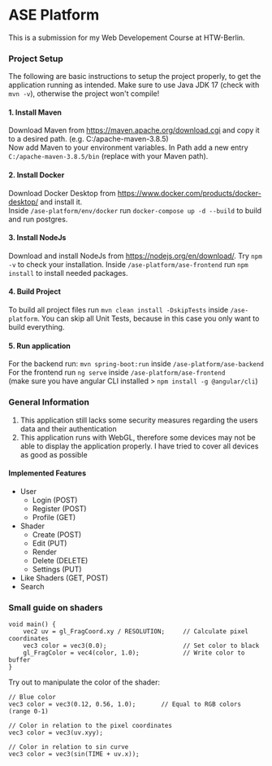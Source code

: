 # ASE Platform

This is a submission for my Web Developement Course at HTW-Berlin.


### Project Setup
The following are basic instructions to setup the project properly, to get the application running as intended.
Make sure to use Java JDK 17 (check with `mvn -v`), otherwise the project won't compile!

#### 1. Install Maven
Download Maven from https://maven.apache.org/download.cgi and copy it to a desired path. (e.g. C:/apache-maven-3.8.5)
<br>
Now add Maven to your environment variables. In Path add a new entry `C:/apache-maven-3.8.5/bin` (replace with your Maven path).

#### 2. Install Docker
Download Docker Desktop from https://www.docker.com/products/docker-desktop/ and install it.<br>
Inside `/ase-platform/env/docker` run `docker-compose up -d --build` to build and run postgres.

#### 3. Install NodeJs
Download and install NodeJs from https://nodejs.org/en/download/. Try `npm -v` to check your installation.
Inside `/ase-platform/ase-frontend` run `npm install` to install needed packages.

#### 4. Build Project
To build all project files run `mvn clean install -DskipTests` inside `/ase-platform`. You can skip all Unit Tests, because in this case you only want to build everything.

#### 5. Run application
For the backend run: `mvn spring-boot:run` inside `/ase-platform/ase-backend`<br>
For the frontend run `ng serve` inside `/ase-platform/ase-frontend`<br>
(make sure you have angular CLI installed > `npm install -g @angular/cli`)


### General Information
1. This application still lacks some security measures regarding the users data and their authentication
2. This application runs with WebGL, therefore some devices may not be able to display the application properly. I have tried to cover all devices as good as possible

#### Implemented Features
* User
  * Login (POST)
  * Register (POST)
  * Profile (GET)
* Shader
  * Create (POST)
  * Edit (PUT)
  * Render
  * Delete (DELETE)
  * Settings (PUT)
* Like Shaders (GET, POST)
* Search


### Small guide on shaders
```
void main() {
	vec2 uv = gl_FragCoord.xy / RESOLUTION;     // Calculate pixel coordinates
	vec3 color = vec3(0.0);                     // Set color to black
	gl_FragColor = vec4(color, 1.0);            // Write color to buffer
}
```
Try out to manipulate the color of the shader:
```
// Blue color
vec3 color = vec3(0.12, 0.56, 1.0);       // Equal to RGB colors (range 0-1)
```
```
// Color in relation to the pixel coordinates
vec3 color = vec3(uv.xyy);
```
```
// Color in relation to sin curve
vec3 color = vec3(sin(TIME + uv.x));
```
